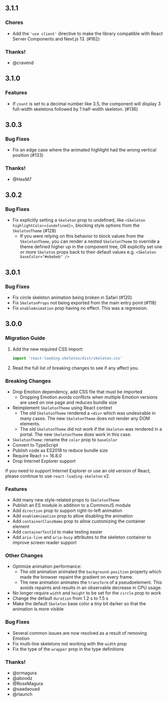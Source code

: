 ## 3.1.1

### Chores

-   Add the `'use client'` directive to make the library compatible with React
    Server Components and Next.js 13. (#162)

### Thanks!

-   @cravend

## 3.1.0

### Features

-   If `count` is set to a decimal number like 3.5, the component will display 3
    full-width skeletons followed by 1 half-width skeleton. (#136)

## 3.0.3

### Bug Fixes

-   Fix an edge case where the animated highlight had the wrong vertical position (#133)

### Thanks!

-   @HexM7

## 3.0.2

### Bug Fixes

-   Fix explicitly setting a `Skeleton` prop to undefined, like `<Skeleton highlightColor={undefined}>`, blocking style options from the `SkeletonTheme`
    (#128)
    -   If you were relying on this behavior to block values from the
        `SkeletonTheme`, you can render a nested `SkeletonTheme` to override a
        theme defined higher up in the component tree, OR explicitly set one or
        more `Skeleton` props back to their default values e.g. `<Skeleton baseColor="#ebebeb" />`

## 3.0.1

### Bug Fixes

-   Fix circle skeleton animation being broken in Safari (#120)
-   Fix `SkeletonProps` not being exported from the main entry point (#118)
-   Fix `enableAnimation` prop having no effect. This was a regression.

## 3.0.0

### Migration Guide

1. Add the new required CSS import:

    ```js
    import 'react-loading-skeleton/dist/skeleton.css'
    ```

2. Read the full list of breaking changes to see if any affect you.

### Breaking Changes

-   Drop Emotion dependency, add CSS file that must be imported
    -   Dropping Emotion avoids conflicts when multiple Emotion versions are used
        on one page and reduces bundle size
-   Reimplement `SkeletonTheme` using React context
    -   The old `SkeletonTheme` rendered a `<div>` which was undesirable in many
        cases. The new `SkeletonTheme` does not render any DOM elements.
    -   The old `SkeletonTheme` did not work if the `Skeleton` was rendered in a
        portal. The new `SkeletonTheme` does work in this case.
-   `SkeletonTheme`: rename the `color` prop to `baseColor`
-   Convert to TypeScript
-   Publish code as ES2018 to reduce bundle size
-   Require React >= 16.8.0
-   Drop Internet Explorer support

If you need to support Internet Explorer or use an old version of React, please
continue to use `react-loading-skeleton` v2.

### Features

-   Add many new style-related props to `SkeletonTheme`
-   Publish an ES module in addition to a CommonJS module
-   Add `direction` prop to support right-to-left animation
-   Add `enableAnimation` prop to allow disabling the animation
-   Add `containerClassName` prop to allow customizing the container element
-   Add `containerTestId` to make testing easier
-   Add `aria-live` and `aria-busy` attributes to the skeleton container to
    improve screen reader support

### Other Changes

-   Optimize animation performance:
    -   The old animation animated the `background-position` property which made
        the browser repaint the gradient on every frame.
    -   The new animation animates the `transform` of a pseudoelement. This
        avoids repaints and results in an observable decrease in CPU usage.
-   No longer require `width` and `height` to be set for the `circle` prop to
    work
-   Change the default `duration` from 1.2 s to 1.5 s
-   Make the default `Skeleton` base color a _tiny_ bit darker so that the
    animation is more visible

### Bug Fixes

-   Several common issues are now resolved as a result of removing Emotion
-   Fix multi-line skeletons not working with the `width` prop
-   Fix the type of the `wrapper` prop in the type definitions

### Thanks!

-   @srmagura
-   @aboodz
-   @RoseMagura
-   @saadaouad
-   @rlaunch
